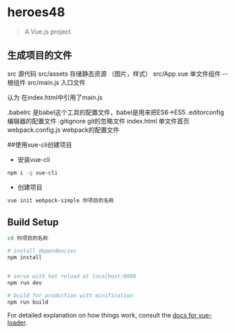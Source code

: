 # heroes48

> A Vue.js project

## 生成项目的文件

src 源代码
src/assets   存储静态资源 （图片，样式）
src/App.vue  单文件组件  -- 根组件
src/main.js  入口文件

认为 在index.html中引用了main.js

.babelrc   是babel这个工具的配置文件，babel是用来把ES6->ES5
.editorconfig  编辑器的配置文件
.gitignore  git的忽略文件
index.html  单文件首页
webpack.config.js   webpack的配置文件




##使用vue-cli创建项目

- 安装vue-cli

```bash
npm i -g vue-cli
```

- 创建项目

```bash
vue init webpack-simple 你项目的名称
```


## Build Setup

``` bash
cd 你项目的名称

# install dependencies
npm install


# serve with hot reload at localhost:8080
npm run dev

# build for production with minification
npm run build
```

For detailed explanation on how things work, consult the [docs for vue-loader](http://vuejs.github.io/vue-loader).

